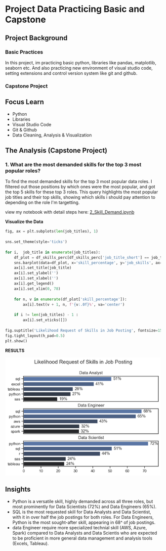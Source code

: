 # Project Data Practicing Basic and Capstone

## Project Background
### Basic Practices
In this project, im practicing basic python, libraries like pandas, matplotlib, seaborn etc. And also practicing new environment of visual studio code, setting extensions and control version system like git and github.

### Capstone Project


## Focus Learn
- Python
- Libraries
- Visual Studio Code
- Git & Github
- Data Cleaning, Analysis & Visualization

## The Analysis (Capstone Project)
### 1. What are the most demanded skills for the top 3 most popular roles?
To find the most demanded skills for the top 3 most popular data roles. I filtered out those positions by which ones were the most popular, and got the top 5 skills for these top 3 roles. This query highlights the most popular job titles and their top skills, showing which skills i should pay attention to depending on the role I'm targetting.

view my notebook with detail steps here:
[2_Skill_Demand.ipynb](2_Capstone_Project\2_Skill_Demand.ipynb)

**Visualize the Data**
```python
fig, ax = plt.subplots(len(job_titles), 1)

sns.set_theme(style='ticks')

for i,  job_title in enumerate(job_titles):
    df_plot = df_skills_perc[df_skills_perc['job_title_short'] == job_title].head(5)
    sns.barplot(data=df_plot, x='skill_percentage', y='job_skills', ax=ax[i], palette='dark:b_r')
    ax[i].set_title(job_title)
    ax[i].set_ylabel('')
    ax[i].set_xlabel('')
    ax[i].get_legend()
    ax[i].set_xlim(0, 78)

    for n, v in enumerate(df_plot['skill_percentage']):
        ax[i].text(v + 1, n, f'{v:.0f}%', va='center')
    
    if i != len(job_titles) - 1 :
        ax[i].set_xticks([])

fig.suptitle('Likelihood Request of Skills in Job Posting', fontsize=15)
fig.tight_layout(h_pad=0.5)
plt.show()
```
**RESULTS**

![2_Capstone_Project\images\skill_demand_all_data_roles.png](https://github.com/MochSyahrizal/project_data/blob/main/2_Capstone_Project/images/skill_demand_all_data_roles.png)


## Insights
- Python is a versatile skill, highly demanded across all three roles, but most prominently for Data Scientists (72%) and Data Engineers (65%).
- SQL is the most requested skill for Data Analysts and Data Scientist, with it in over half the job postings for both roles. For Data Engineers, Python is the most sought-after skill, appearing in 68^ of job postings.
- data Engineer require more specialized technial skill (AWS, Azure, Spark) compared to Data Analysts and Data Scientis who are expected to be proficient in more general data management and analysis tools (Excels, Tableau).
